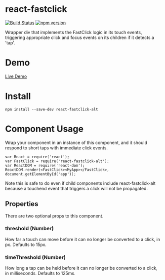 # react-fastclick
[![Build Status](https://travis-ci.org/moodysalem/react-fastclick.svg)](https://travis-ci.org/moodysalem/react-fastclick)
[![npm version](https://img.shields.io/npm/v/react-fastclick-alt.svg)](https://www.npmjs.com/package/react-fastclick-alt)

Wrapper div that implements the FastClick logic in its touch events, triggering appropriate click and focus events on
its children if it detects a 'tap'.

# Demo
[Live Demo](http://moodysalem.github.io/react-fastclick/)

# Install

    npm install --save-dev react-fastclick-alt

# Component Usage
Wrap your component in an instance of this component, and it should respond to short taps with immediate click
events.

    var React = require('react');
    var FastClick = require('react-fastclick-alt');
    var ReactDOM = require('react-dom');
    ReactDOM.render(<FastClick><MyApp></FastClick>, document.getElementById('app'));
    
Note this is safe to do even if child components include react-fastclick-alt because a touchend event that triggers
a click will not be propagated.

## Properties
There are two optional props to this component.

### threshold (Number)
How far a touch can move before it can no longer be converted to a click, in px. Defaults to 15px.


### timeThreshold (Number)
How long a tap can be held before it can no longer be converted to a click, in milliseconds. Defaults to 125ms.

